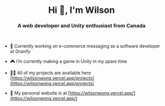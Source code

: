 <h1 align="center">Hi 👋, I'm Wilson</h1>
<h3 align="center">A web developer and Unity enthusiast from Canada</h3>
<br/>

- 🛒 Currently working on e-commerce messaging as a software developer at Granify

- 🎮 I’m currently making a game in Unity in my spare time

- 👨‍💻 All of my projects are available here [https://wilsonwong.vercel.app/projects](https://wilsonwong.vercel.app/projects)

- 📝 My personal website is at [https://wilsonwong.vercel.app/](https://wilsonwong.vercel.app/)
